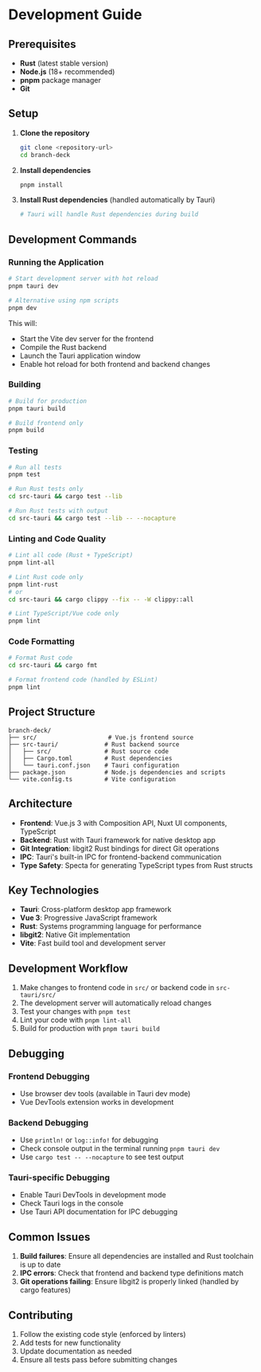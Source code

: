 # Development Guide

## Prerequisites

- **Rust** (latest stable version)
- **Node.js** (18+ recommended) 
- **pnpm** package manager
- **Git**

## Setup

1. **Clone the repository**
   ```bash
   git clone <repository-url>
   cd branch-deck
   ```

2. **Install dependencies**
   ```bash
   pnpm install
   ```

3. **Install Rust dependencies** (handled automatically by Tauri)
   ```bash
   # Tauri will handle Rust dependencies during build
   ```

## Development Commands

### Running the Application

```bash
# Start development server with hot reload
pnpm tauri dev

# Alternative using npm scripts
pnpm dev
```

This will:
- Start the Vite dev server for the frontend
- Compile the Rust backend
- Launch the Tauri application window
- Enable hot reload for both frontend and backend changes

### Building

```bash
# Build for production
pnpm tauri build

# Build frontend only
pnpm build
```

### Testing

```bash
# Run all tests
pnpm test

# Run Rust tests only
cd src-tauri && cargo test --lib

# Run Rust tests with output
cd src-tauri && cargo test --lib -- --nocapture
```

### Linting and Code Quality

```bash
# Lint all code (Rust + TypeScript)
pnpm lint-all

# Lint Rust code only
pnpm lint-rust
# or
cd src-tauri && cargo clippy --fix -- -W clippy::all

# Lint TypeScript/Vue code only
pnpm lint
```

### Code Formatting

```bash
# Format Rust code
cd src-tauri && cargo fmt

# Format frontend code (handled by ESLint)
pnpm lint
```

## Project Structure

```
branch-deck/
├── src/                    # Vue.js frontend source
├── src-tauri/             # Rust backend source
│   ├── src/               # Rust source code
│   ├── Cargo.toml         # Rust dependencies
│   └── tauri.conf.json    # Tauri configuration
├── package.json           # Node.js dependencies and scripts
└── vite.config.ts         # Vite configuration
```

## Architecture

- **Frontend**: Vue.js 3 with Composition API, Nuxt UI components, TypeScript
- **Backend**: Rust with Tauri framework for native desktop app
- **Git Integration**: libgit2 Rust bindings for direct Git operations
- **IPC**: Tauri's built-in IPC for frontend-backend communication
- **Type Safety**: Specta for generating TypeScript types from Rust structs

## Key Technologies

- **Tauri**: Cross-platform desktop app framework
- **Vue 3**: Progressive JavaScript framework
- **Rust**: Systems programming language for performance
- **libgit2**: Native Git implementation
- **Vite**: Fast build tool and development server

## Development Workflow

1. Make changes to frontend code in `src/` or backend code in `src-tauri/src/`
2. The development server will automatically reload changes
3. Test your changes with `pnpm test`
4. Lint your code with `pnpm lint-all`
5. Build for production with `pnpm tauri build`

## Debugging

### Frontend Debugging
- Use browser dev tools (available in Tauri dev mode)
- Vue DevTools extension works in development

### Backend Debugging
- Use `println!` or `log::info!` for debugging
- Check console output in the terminal running `pnpm tauri dev`
- Use `cargo test -- --nocapture` to see test output

### Tauri-specific Debugging
- Enable Tauri DevTools in development mode
- Check Tauri logs in the console
- Use Tauri API documentation for IPC debugging

## Common Issues

1. **Build failures**: Ensure all dependencies are installed and Rust toolchain is up to date
2. **IPC errors**: Check that frontend and backend type definitions match
3. **Git operations failing**: Ensure libgit2 is properly linked (handled by cargo features)

## Contributing

1. Follow the existing code style (enforced by linters)
2. Add tests for new functionality
3. Update documentation as needed
4. Ensure all tests pass before submitting changes
